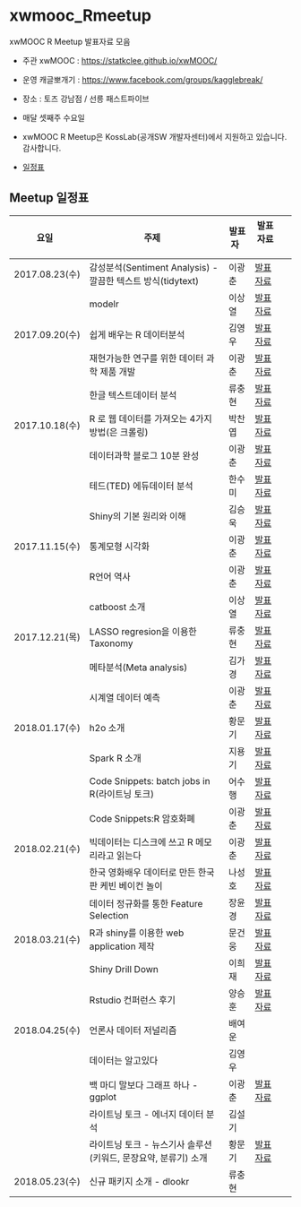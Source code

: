 # xwmooc_Rmeetup

xwMOOC R Meetup 발표자료 모음

* 주관 xwMOOC : https://statkclee.github.io/xwMOOC/
* 운영 캐글뽀개기 : https://www.facebook.com/groups/kagglebreak/

* 장소 : 토즈 강남점 / 선릉 패스트파이브 
* 매달 셋째주 수요일 
* xwMOOC R Meetup은 KossLab(공개SW 개발자센터)에서 지원하고 있습니다. 감사합니다.

* [일정표](https://docs.google.com/spreadsheets/d/1RF3xOB1wGsGAHmkw7KQ3FfVvZqkaKmycMHwUgEPYt10/edit?usp=sharing)


## Meetup 일정표
|요일   |주제   |발표자   |발표자료   |   |
|---|---|---|---|---|
|2017.08.23(수)|감성분석(Sentiment Analysis) - 깔끔한 텍스트 방식(tidytext)|이광춘|[발표자료](http://statkclee.github.io/ml/ml-sentiment.html)
||modelr |이상열 |[발표자료](https://github.com/KaggleBreak/xwmooc_Rmeetup/blob/master/Meetup_1/modelr/modelr_example.md)
|2017.09.20(수)|쉽게 배우는 R 데이터분석 |김영우|[발표자료](https://github.com/KaggleBreak/xwmooc_Rmeetup/blob/master/Meetup_2/Easy_R_write/EasyR_%EA%B9%80%EC%98%81%EC%9A%B0.pdf)
||재현가능한 연구를 위한 데이터 과학 제품 개발 |이광춘|[발표자료](https://statkclee.github.io/viz/viz-low-birth-rate.html)
||한글 텍스트데이터 분석 |류충현|[발표자료](https://github.com/KaggleBreak/xwmooc_Rmeetup/blob/master/Meetup_2/text_analytics/%EB%8C%80%ED%86%B5%EB%A0%B9%EC%97%B0%EC%84%A4%EB%AC%B8%EB%B6%84%EC%84%9D_%EC%9C%A0%EC%B6%A9%ED%98%84_20170920.pdf)
|2017.10.18(수)|R 로 웹 데이터를 가져오는 4가지 방법(은 크롤링)|박찬엽|[발표자료](https://github.com/KaggleBreak/xwmooc_Rmeetup/blob/master/Meetup_3/crawling/getWebR.pdf)
||데이터과학 블로그 10분 완성|이광춘|[발표자료](https://statkclee.github.io/ds-authoring/ds-blogdown.html)
||테드(TED) 에듀데이터 분석|한수미|[발표자료](https://github.com/KaggleBreak/xwmooc_Rmeetup/blob/master/Meetup_3/ted/TED_Edu_Corpus_Analysis_%ED%95%9C%EC%88%98%EB%AF%B8.ipynb)
||Shiny의 기본 원리와 이해|김승욱|[발표자료](https://github.com/KaggleBreak/xwmooc_Rmeetup/blob/master/Meetup_3/shiny/r_meetup_shiny.pdf)
|2017.11.15(수)|통계모형 시각화|이광춘|[발표자료](https://statkclee.github.io/statistics/stat-model-visualization.html)
||R언어 역사|이광춘|[발표자료](https://statkclee.github.io/data-science/ds-r-lang.html)|
||catboost 소개|이상열|[발표자료](https://github.com/KaggleBreak/xwmooc_Rmeetup/blob/master/Meetup_4/catboost_introduction.ipynb)|
|2017.12.21(목)|LASSO regresion을 이용한 Taxonomy|류충현|[발표자료](https://github.com/KaggleBreak/xwmooc_Rmeetup/blob/master/Meetup_5/taxonomy/02_Documents_Texonomy_Slide.pdf)
||메타분석(Meta analysis)|김가경|[발표자료](https://github.com/KaggleBreak/xwmooc_Rmeetup/tree/master/Meetup_5/MetaAnalysis)|
||시계열 데이터 예측|이광춘|[발표자료](https://statkclee.github.io/statistics/stat-time-series-forecast.html)|
|2018.01.17(수)|h2o 소개|황문기|[발표자료](https://github.com/KaggleBreak/xwmooc_Rmeetup/blob/master/Meetup_6/h2o_%EC%82%AC%EB%A1%80/XwMooc%20R%20Meetups%206%ED%9A%8C_%EC%84%B8%EC%85%981_%ED%99%A9%EB%AC%B8%EA%B8%B0_20180117.pdf)
||Spark R 소개|지용기|[발표자료](https://github.com/KaggleBreak/xwmooc_Rmeetup/blob/master/Meetup_6/SparkR%EC%86%8C%EA%B0%9C/SparkR%EC%86%8C%EA%B0%9C.pdf)|
||Code Snippets: batch jobs in R(라이트닝 토크)|어수행|[발표자료](https://github.com/sooheang/batch-jobs-R/blob/master/slide/BatchJobsR_xwMooc.pdf)|
||Code Snippets:R 암호화폐|이광춘|[발표자료](https://statkclee.github.io/finance/finance-blockchain.html)|
|2018.02.21(수)|빅데이터는 디스크에 쓰고 R 메모리라고 읽는다|이광춘|[발표자료](https://statkclee.github.io/bigdata/bigdata-bigmemeory.html)|
||한국 영화배우 데이터로 만든 한국판 케빈 베이컨 놀이|나성호|[발표자료](https://mrkevinna.github.io/SixDegreesOfKoreanActors/)|
||데이터 정규화를 통한 Feature Selection|장윤경|[발표자료](https://rpeople.github.io/r/2018/02/21/feature_selection)|
|2018.03.21(수)|R과 shiny를 이용한 web application 제작|문건웅|[발표자료](https://github.com/cardiomoon/shinyLecture2)|
||Shiny Drill Down|이희재|[발표자료](https://github.com/KaggleBreak/xwmooc_Rmeetup/tree/master/Meetup_8/shiny_drilldown)|
||Rstudio 컨퍼런스 후기|양승훈|[발표자료](https://drive.google.com/drive/folders/1aGzlXGjL-3AyYF85A08RoTkhNLft7bwv)|
|2018.04.25(수)|언론사 데이터 저널리즘|배여운||
||데이터는 알고있다|김영우||
||백 마디 말보다 그래프 하나 - ggplot|이광춘|[발표자료](https://statkclee.github.io/data-product/data-journalism-working-pop.html)|
||라이트닝 토크 - 에너지 데이터 분석|김설기||
||라이트닝 토크 - 뉴스기사 솔루션 (키워드, 문장요약, 분류기) 소개|황문기|[발표자료](https://github.com/KaggleBreak/xwmooc_Rmeetup/blob/master/Meetup_9/R%20Meetup%209%ED%9A%8C_%EC%84%B8%EC%85%985_%EB%A8%B8%EC%8B%A0%EB%9F%AC%EB%8B%9D%20%EB%89%B4%EC%8A%A4%EA%B8%B0%EC%82%AC%20%EB%B6%84%EC%84%9D%EC%BC%80%EC%9D%B4%EC%8A%A4_%ED%99%A9%EB%AC%B8%EA%B8%B0_20180425.pdf)|
|2018.05.23(수)|신규 패키지 소개 - dlookr|류충현||
